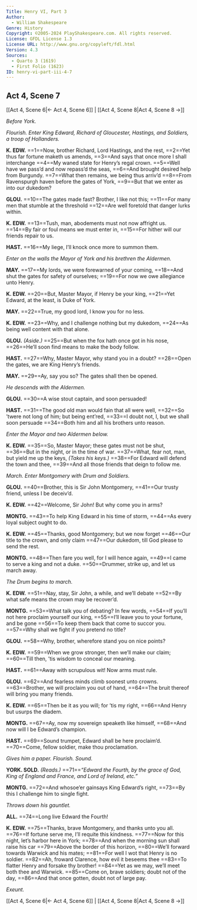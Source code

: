 ```yaml
---
Title: Henry VI, Part 3
Author: 
  - William Shakespeare
Genre: History
Copyright: ©2005-2024 PlayShakespeare.com. All rights reserved.
License: GFDL License 1.3
License URL: http://www.gnu.org/copyleft/fdl.html
Version: 4.3
Sources:
  - Quarto 3 (1619)
  - First Folio (1623)
ID: henry-vi-part-iii-4-7
---
```


## Act 4, Scene 7
[[Act 4, Scene 6|← Act 4, Scene 6]] | [[Act 4, Scene 8|Act 4, Scene 8 →]]

*Before York.*

*Flourish. Enter King Edward, Richard of Gloucester, Hastings, and Soldiers, a troop of Hollanders.*

**K. EDW.**
==1==Now, brother Richard, Lord Hastings, and the rest,
==2==Yet thus far fortune maketh us amends,
==3==And says that once more I shall interchange
==4==My waned state for Henry’s regal crown.
==5==Well have we pass’d and now repass’d the seas,
==6==And brought desired help from Burgundy.
==7==What then remains, we being thus arriv’d
==8==From Ravenspurgh haven before the gates of York,
==9==But that we enter as into our dukedom?

**GLOU.**
==10==The gates made fast? Brother, I like not this;
==11==For many men that stumble at the threshold
==12==Are well foretold that danger lurks within.

**K. EDW.**
==13==Tush, man, abodements must not now affright us.
==14==By fair or foul means we must enter in,
==15==For hither will our friends repair to us.

**HAST.**
==16==My liege, I’ll knock once more to summon them.

*Enter on the walls the Mayor of York and his brethren the Aldermen.*

**MAY.**
==17==My lords, we were forewarned of your coming,
==18==And shut the gates for safety of ourselves;
==19==For now we owe allegiance unto Henry.

**K. EDW.**
==20==But, Master Mayor, if Henry be your king,
==21==Yet Edward, at the least, is Duke of York.

**MAY.**
==22==True, my good lord, I know you for no less.

**K. EDW.**
==23==Why, and I challenge nothing but my dukedom,
==24==As being well content with that alone.

**GLOU.**
*(Aside.)*
==25==But when the fox hath once got in his nose,
==26==He’ll soon find means to make the body follow.

**HAST.**
==27==Why, Master Mayor, why stand you in a doubt?
==28==Open the gates, we are King Henry’s friends.

**MAY.**
==29==Ay, say you so? The gates shall then be opened.

*He descends with the Aldermen.*

**GLOU.**
==30==A wise stout captain, and soon persuaded!

**HAST.**
==31==The good old man would fain that all were well,
==32==So ’twere not long of him; but being ent’red,
==33==I doubt not, I, but we shall soon persuade
==34==Both him and all his brothers unto reason.

*Enter the Mayor and two Aldermen below.*

**K. EDW.**
==35==So, Master Mayor; these gates must not be shut,
==36==But in the night, or in the time of war.
==37==What, fear not, man, but yield me up the keys,
*(Takes his keys.)*
==38==For Edward will defend the town and thee,
==39==And all those friends that deign to follow me.

*March. Enter Montgomery with Drum and Soldiers.*

**GLOU.**
==40==Brother, this is Sir John Montgomery,
==41==Our trusty friend, unless I be deceiv’d.

**K. EDW.**
==42==Welcome, Sir John! But why come you in arms?

**MONTG.**
==43==To help King Edward in his time of storm,
==44==As every loyal subject ought to do.

**K. EDW.**
==45==Thanks, good Montgomery; but we now forget
==46==Our title to the crown, and only claim
==47==Our dukedom, till God please to send the rest.

**MONTG.**
==48==Then fare you well, for I will hence again,
==49==I came to serve a king and not a duke.
==50==Drummer, strike up, and let us march away.

*The Drum begins to march.*

**K. EDW.**
==51==Nay, stay, Sir John, a while, and we’ll debate
==52==By what safe means the crown may be recover’d.

**MONTG.**
==53==What talk you of debating? In few words,
==54==If you’ll not here proclaim yourself our king,
==55==I’ll leave you to your fortune, and be gone
==56==To keep them back that come to succor you.
==57==Why shall we fight if you pretend no title?

**GLOU.**
==58==Why, brother, wherefore stand you on nice points?

**K. EDW.**
==59==When we grow stronger, then we’ll make our claim;
==60==Till then, ’tis wisdom to conceal our meaning.

**HAST.**
==61==Away with scrupulous wit! Now arms must rule.

**GLOU.**
==62==And fearless minds climb soonest unto crowns.
==63==Brother, we will proclaim you out of hand,
==64==The bruit thereof will bring you many friends.

**K. EDW.**
==65==Then be it as you will; for ’tis my right,
==66==And Henry but usurps the diadem.

**MONTG.**
==67==Ay, now my sovereign speaketh like himself,
==68==And now will I be Edward’s champion.

**HAST.**
==69==Sound trumpet, Edward shall be here proclaim’d.
==70==Come, fellow soldier, make thou proclamation.

*Gives him a paper. Flourish. Sound.*

**YORK. SOLD.**
*(Reads.)*
==71==*“Edward the Fourth, by the grace of God, King of England and France, and Lord of Ireland, etc.”*

**MONTG.**
==72==And whosoe’er gainsays King Edward’s right,
==73==By this I challenge him to single fight.

*Throws down his gauntlet.*

**ALL.**
==74==Long live Edward the Fourth!

**K. EDW.**
==75==Thanks, brave Montgomery, and thanks unto you all.
==76==If fortune serve me, I’ll requite this kindness.
==77==Now for this night, let’s harbor here in York;
==78==And when the morning sun shall raise his car
==79==Above the border of this horizon,
==80==We’ll forward towards Warwick and his mates;
==81==For well I wot that Henry is no soldier.
==82==Ah, froward Clarence, how evil it beseems thee
==83==To flatter Henry and forsake thy brother!
==84==Yet as we may, we’ll meet both thee and Warwick.
==85==Come on, brave soldiers; doubt not of the day,
==86==And that once gotten, doubt not of large pay.

*Exeunt.*

[[Act 4, Scene 6|← Act 4, Scene 6]] | [[Act 4, Scene 8|Act 4, Scene 8 →]]